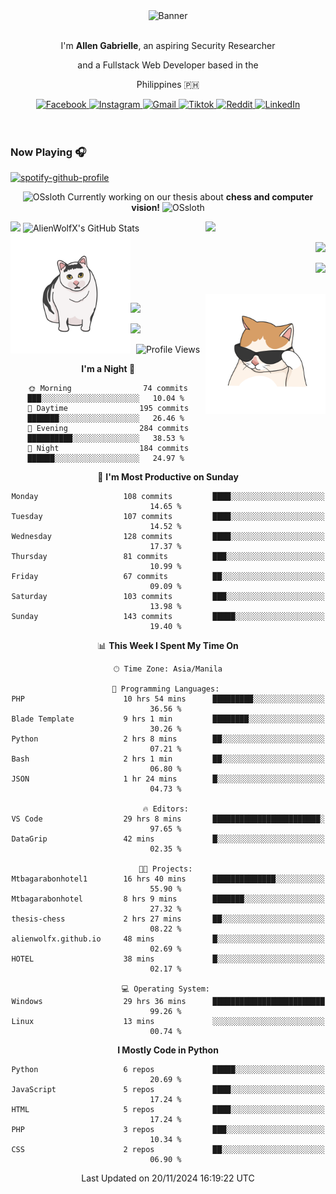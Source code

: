 <!-- AlienWolfX -->
<div align="center">
  <div>
    <!-- ME -->
    <img src="assets/banner.png" alt="Banner" />
    <div>
      <br />
      <p>I'm <b>Allen Gabrielle</b>, an aspiring Security Researcher</p>
      <p>and a Fullstack Web Developer based in the</p>
      <p>Philippines 🇵🇭</p>
    </div>
    <!-- Start Socials -->
    <div style="gap: 4px; align-items: center; margin-top: 10px">
      <a href="https://www.facebook.com/cruizallen">
        <img src="https://img.shields.io/badge/Facebook-blue?logo=facebook" alt="Facebook">
      </a>
      <a href="https://www.instagram.com/cruizallen">
        <img src="https://img.shields.io/badge/Instagram-purple?logo=instagram" alt="Instagram">
      </a>
      <a href="mailto:allengabrielle.cruiz@carsu.edu.ph">
        <img src="https://img.shields.io/badge/Gmail-white?logo=gmail" alt="Gmail">
      </a>
      <a href="https://www.tiktok.com/@cruizallen">
        <img src="https://img.shields.io/badge/Tiktok-black?logo=tiktok" alt="Tiktok">
      </a>
      <a href="https://www.reddit.com/user/AlienWolfX05">
        <img src="https://img.shields.io/badge/Reddit-white?logo=reddit" alt="Reddit">
      </a>
      <a href="https://www.linkedin.com/in/cruizallen">
        <img src="https://img.shields.io/badge/LinkedIn-blue?logo=linkedin" alt="LinkedIn">
      </a>
    </div>
    <!-- End Socials -->
  </div>
</div>

<br />
<br />

### Now Playing 🎧

<div align="left">

[![spotify-github-profile](https://spotify-github-profile.kittinanx.com/api/view?uid=eui8z7q3mzgrl6ogni10r05f6&cover_image=true&theme=novatorem&show_offline=true&background_color=121212&interchange=false&bar_color=53b14f&bar_color_cover=false)](https://spotify-github-profile.kittinanx.com/api/view?uid=eui8z7q3mzgrl6ogni10r05f6&redirect=true)

</div>

<div align="center">

![OSsloth](https://git.io/OSsloth) Currently working on our thesis about **chess and computer vision!** ![OSsloth](https://git.io/OSsloth)

</div>

<img width="38%" align="right" src="https://i.ibb.co/NsqfLfK/AC-Logo-1.png"/> 

<img width="50%" src="https://github-stats-alpha.vercel.app/api?username=AlienWolfX&cc=151515&tc=fff&ic=0a6da4&bc=151515" />

<img width="50%" src="https://github-readme-streak-stats.herokuapp.com/?user=AlienWolfX&theme=dark&hide_border=true" alt="AlienWolfX's GitHub Stats" />

<br />

<img align="left" width="38%" src="assets/confused.png" />

<div align="right" >

<a href="https://github.com/AlienWolfX/thesis-chess"><img width="50%" src="https://github-readme-stats.vercel.app/api/pin/?username=alienwolfx&repo=thesis-chess&title_color=fff&icon_color=f9f9f9&text_color=9f9f9f&bg_color=151515" /></a>

<a href="https://github.com/AlienWolfX/UZ801-USB_MODEM"><img width="50%" src="https://github-readme-stats.vercel.app/api/pin/?username=alienwolfx&repo=UZ801-USB_MODEM&title_color=fff&icon_color=f9f9f9&text_color=9f9f9f&bg_color=151515" /></a>

</div>

<br />

<img width="38%" align="right" src="assets/meow.png"/> 

<a href="https://github.com/AlienWolfX/HandsomeMod-UZ801"><img width="50%" src="https://github-readme-stats.vercel.app/api/pin/?username=alienwolfx&repo=HandsomeMod-UZ801&title_color=fff&icon_color=f9f9f9&text_color=9f9f9f&bg_color=151515" /></a>

<a href="https://github.com/AlienWolfX/HMUF02-V05-USB_MODEM"><img width="50%" src="https://github-readme-stats.vercel.app/api/pin/?username=alienwolfx&repo=HMUF02-V05-USB_MODEM&title_color=fff&icon_color=f9f9f9&text_color=9f9f9f&bg_color=151515" /></a>

<div align="center">

<!--START_SECTION:waka-->
![Profile Views](http://img.shields.io/badge/Profile%20Views-5-blue)

**I'm a Night 🦉** 

```text
🌞 Morning                74 commits          ███░░░░░░░░░░░░░░░░░░░░░░   10.04 % 
🌆 Daytime                195 commits         ███████░░░░░░░░░░░░░░░░░░   26.46 % 
🌃 Evening                284 commits         ██████████░░░░░░░░░░░░░░░   38.53 % 
🌙 Night                  184 commits         ██████░░░░░░░░░░░░░░░░░░░   24.97 % 
```
📅 **I'm Most Productive on Sunday** 

```text
Monday                   108 commits         ████░░░░░░░░░░░░░░░░░░░░░   14.65 % 
Tuesday                  107 commits         ████░░░░░░░░░░░░░░░░░░░░░   14.52 % 
Wednesday                128 commits         ████░░░░░░░░░░░░░░░░░░░░░   17.37 % 
Thursday                 81 commits          ███░░░░░░░░░░░░░░░░░░░░░░   10.99 % 
Friday                   67 commits          ██░░░░░░░░░░░░░░░░░░░░░░░   09.09 % 
Saturday                 103 commits         ███░░░░░░░░░░░░░░░░░░░░░░   13.98 % 
Sunday                   143 commits         █████░░░░░░░░░░░░░░░░░░░░   19.40 % 
```


📊 **This Week I Spent My Time On** 

```text
🕑︎ Time Zone: Asia/Manila

💬 Programming Languages: 
PHP                      10 hrs 54 mins      █████████░░░░░░░░░░░░░░░░   36.56 % 
Blade Template           9 hrs 1 min         ████████░░░░░░░░░░░░░░░░░   30.26 % 
Python                   2 hrs 8 mins        ██░░░░░░░░░░░░░░░░░░░░░░░   07.21 % 
Bash                     2 hrs 1 min         ██░░░░░░░░░░░░░░░░░░░░░░░   06.80 % 
JSON                     1 hr 24 mins        █░░░░░░░░░░░░░░░░░░░░░░░░   04.73 % 

🔥 Editors: 
VS Code                  29 hrs 8 mins       ████████████████████████░   97.65 % 
DataGrip                 42 mins             █░░░░░░░░░░░░░░░░░░░░░░░░   02.35 % 

🐱‍💻 Projects: 
Mtbagarabonhotel1        16 hrs 40 mins      ██████████████░░░░░░░░░░░   55.90 % 
Mtbagarabonhotel         8 hrs 9 mins        ███████░░░░░░░░░░░░░░░░░░   27.32 % 
thesis-chess             2 hrs 27 mins       ██░░░░░░░░░░░░░░░░░░░░░░░   08.22 % 
alienwolfx.github.io     48 mins             █░░░░░░░░░░░░░░░░░░░░░░░░   02.69 % 
HOTEL                    38 mins             █░░░░░░░░░░░░░░░░░░░░░░░░   02.17 % 

💻 Operating System: 
Windows                  29 hrs 36 mins      █████████████████████████   99.26 % 
Linux                    13 mins             ░░░░░░░░░░░░░░░░░░░░░░░░░   00.74 % 
```

**I Mostly Code in Python** 

```text
Python                   6 repos             █████░░░░░░░░░░░░░░░░░░░░   20.69 % 
JavaScript               5 repos             ████░░░░░░░░░░░░░░░░░░░░░   17.24 % 
HTML                     5 repos             ████░░░░░░░░░░░░░░░░░░░░░   17.24 % 
PHP                      3 repos             ███░░░░░░░░░░░░░░░░░░░░░░   10.34 % 
CSS                      2 repos             ██░░░░░░░░░░░░░░░░░░░░░░░   06.90 % 
```




 Last Updated on 20/11/2024 16:19:22 UTC
<!--END_SECTION:waka-->

</div>
